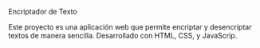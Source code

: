 Encriptador de Texto

Este proyecto es una aplicación web que permite encriptar y desencriptar textos de manera sencilla.
Desarrollado con HTML, CSS, y JavaScrip.
